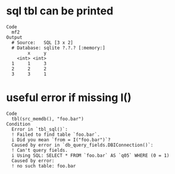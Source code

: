 # sql tbl can be printed

    Code
      mf2
    Output
      # Source:   SQL [3 x 2]
      # Database: sqlite ?.?.? [:memory:]
            x     y
        <int> <int>
      1     1     3
      2     2     2
      3     3     1

# useful error if missing I()

    Code
      tbl(src_memdb(), "foo.bar")
    Condition
      Error in `tbl_sql()`:
      ! Failed to find table `foo.bar`.
      i Did you mean `from = I("foo.bar")`?
      Caused by error in `db_query_fields.DBIConnection()`:
      ! Can't query fields.
      i Using SQL: SELECT * FROM `foo.bar` AS `q05` WHERE (0 = 1)
      Caused by error:
      ! no such table: foo.bar

